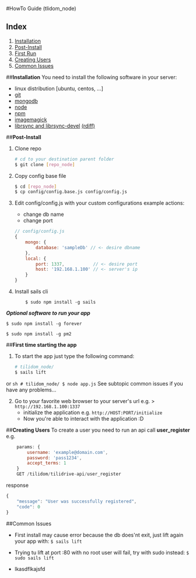#HowTo Guide (tlidom_node)

## Index
1. [Installation](https://github.com/g3org3/betadelte/blob/master/README.md#installation)
2. [Post-Install](https://github.com/g3org3/betadelte/blob/master/README.md#post-install)
3. [First Run](https://github.com/g3org3/betadelte/blob/master/README.md#first-time-starting-the-app)
4. [Creating Users](https://github.com/g3org3/betadelte/blob/master/README.md#creating-users)
5. [Common Issues](https://github.com/g3org3/betadelte/blob/master/README.md#common-issues)

##**Installation**
You need to install the following software in your server:
+ linux distribution [ubuntu, centos, ...]
+ [git](http://git-scm.com)
+ [mongodb](https://www.mongodb.org)
+ [node](https://nodejs.org)
+ [npm](https://nodejs.org)
+ [imagemagick](http://www.imagemagick.org)
+ [librsync and librsync-devel](http://www.howtoinstall.co/en/ubuntu/trusty/main/librsync-dev/) [(rdiff)](https://www.npmjs.com/package/rdiff)

##**Post-Install**

1. Clone repo
	``` sh
	# cd to your destination parent folder
	$ git clone [repo_node]
	```

2. Copy config base file
	``` sh
	$ cd [repo_node]
	$ cp config/config.base.js config/config.js
	```

3. Edit config/config.js with your custom configurations
example actions:
	+ change db name
	+ change port
	``` javascript
	// config/config.js
	{
		mongo: {
			database: 'sampleDb' // <- desire dbname 
		},
		local: {
			port: 1337,           // <- desire port
			host: '192.168.1.100' // <- server's ip
		}
	}
	```
4. Install sails cli

	```
		$ sudo npm install -g sails
	```
	
**_Optional software to run your app_**
```
$ sudo npm install -g forever
```
```
$ sudo npm install -g pm2
```

##**First time starting the app**
1. To start the app just type the following command:
	``` sh
	# tilidom_node/
	$ sails lift
	```
or
	``` sh
	# tilidom_node/
	$ node app.js
	```
See subtopic common issues if you have any problems...

2. Go to your favorite web browser to your server's url
	e.g. > `http://192.168.1.100:1337`
	+ initialize the application
		e.g. `http://HOST:PORT/initialize`
	+ Now you're able to interact with the application :D


##**Creating Users**
To create a user you need to run an api call **user_register**
e.g.
``` javascript
	params: {
		username: 'example@domain.com',
		password: 'pass1234',
		accept_terms: 1
	}
	GET /tilidom/tilidrive-api/user_register
```
response
``` javascript
{
    "message": "User was successfully registered",
    "code": 0
}
```

##Common Issues
+ First install may cause error because the db does'nt exit, just lift again your app with:
	`$ sails lift`

+ Trying tu lift at port :80 with no root user will fail, try with sudo instead:
	`$ sudo sails lift`

+ lkasdflkajsfd
